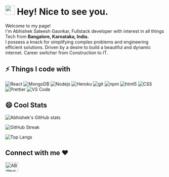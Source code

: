 <h1><img src="https://emojis.slackmojis.com/emojis/images/1531849430/4246/blob-sunglasses.gif?1531849430" width="30"/> Hey! Nice to see you.</h1>

<p>Welcome to my page! </br> I'm Abhishek Sateesh Gaonkar, Fullstack developer with interest in all things Tech from <b>Bangalore, Karnataka, India.</b> 
<br/>I possess a knack for simplifying complex problems and engineering efficient solutions. Driven by a desire to build a beautiful and dynamic internet. Career switcher from Construction to IT.</p>

## ⚡ Things I code with

<p>
  <img alt="React" src="https://img.shields.io/badge/-React-45b8d8?style=flat-square&logo=react&logoColor=white" />
   <img alt="MongoDB" src="https://img.shields.io/badge/-MongoDB-13aa52?style=flat-square&logo=mongodb&logoColor=white" />
  <img alt="Nodejs" src="https://img.shields.io/badge/-Nodejs-43853d?style=flat-square&logo=Node.js&logoColor=white" />
  <img alt="Heroku" src="https://img.shields.io/badge/-Heroku-430098?style=flat-square&logo=heroku&logoColor=white" />
   <img alt="git" src="https://img.shields.io/badge/-Git-F05032?style=flat-square&logo=git&logoColor=white" />
  <img alt="npm" src="https://img.shields.io/badge/-NPM-CB3837?style=flat-square&logo=npm&logoColor=white" />
  <img alt="html5" src="https://img.shields.io/badge/-HTML5-E34F26?style=flat-square&logo=html5&logoColor=white" />
   <img alt="CSS" src="https://img.shields.io/badge/-CSS-764ABC?style=flat-square&logo=CSS3&logoColor=white" />
  <img alt="Prettier" src="https://img.shields.io/badge/-Prettier-F7B93E?style=flat-square&logo=prettier&logoColor=white" />
  <img alt="VS Code" src="https://img.shields.io/badge/-VS_Code-007ACC?style=flat-square&logo=visual-studio-code&logoColor=white" /> 
</p>

## 😄 Cool Stats

![Abhishek's GitHub stats](https://github-readme-stats.vercel.app/api?username=abdevs29&show_icons=true&theme=radical)

![GitHub Streak](https://github-readme-streak-stats.herokuapp.com/?user=abdevs29&theme=radical)

![Top Langs](https://github-readme-stats.vercel.app/api/top-langs/?username=abdevs29&layout=compact&theme=radical&langs_count=6)

<h2 align="left">Connect with me ❤️</h2>
<p align="left">
<a href="https://www.linkedin.com/in/ABdevs29/" target="_blank"><img align="center" src="https://raw.githubusercontent.com/rahuldkjain/github-profile-readme-generator/master/src/images/icons/Social/linked-in-alt.svg" alt="ABdevs29" height="30" width="40" /></a>
